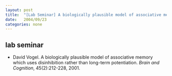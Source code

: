 ```yaml
---
layout: post
title:  "[Lab Seminar] A biologically plausible model of associative memory which uses disinhibition rather than long-term potentiation"
date:   2004/09/23
categories: none
---
```



 
 



<h2>lab seminar</h2>
<!-- BEGIN BIBLIOGRAPHY references -->
<!--
    DO NOT MODIFY THIS BIBLIOGRAPHY BY HAND!  IT IS MAINTAINED AUTOMATICALLY!
    YOUR CHANGES WILL BE LOST THE NEXT TIME IT IS UPDATED!
--> 
<!-- Generated by: /home/yschoe/nn/tex/bib2html/bib2html -d references bib2html.aux bib2html.tmp -->
<UL>

<!-- Authors: Vogel David -->
<LI><A NAME="vogel2001biologically">David</A> Vogel.
A biologically plausible model of associative memory which uses disinhibition
  rather than long-term potentiation.
<CITE>Brain and Cognition</CITE>, 45(2):212-228, 2001.

</LI></UL>

<!-- END BIBLIOGRAPHY references -->


 

